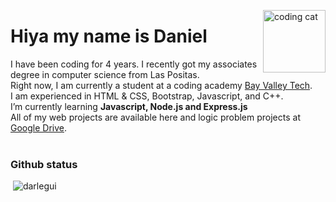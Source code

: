 <img align="right" alt="coding cat" width="100" src="https://images.squarespace-cdn.com/content/v1/603031ef62e49f1474b0745e/1619141012231-LCWBUTRTKW6IAIUZD52M/Attachment_1619106712+%281%29.gif"></img>
# Hiya my name is Daniel 
I have been coding for 4 years. I recently got my associates degree in computer science from Las Positas. <br>
Right now, I am currently a student at a coding academy [Bay Valley Tech](https://www.bayvalleytech.com/). <br>
I am experienced in HTML & CSS, Bootstrap, Javascript, and C++. <br/>
I’m currently learning **Javascript, Node.js and Express.js** <br>
All of my web projects are available here and logic problem projects at [Google Drive](https://drive.google.com/drive/u/0/folders/1S3Rl1Rbm_zpfdBPcFwitjOVQ6Y5wNDMs).
<br>
<br>
### Github status
<p>&nbsp;<img src="https://github-readme-stats.vercel.app/api?username=darlegui&show_icons=true&locale=en" alt="darlegui" /></p>

<!--
**DArlegui/DArlegui** is a ✨ _special_ ✨ repository because its `README.md` (this file) appears on your GitHub profile.

Here are some ideas to get you started:

- 🔭 I’m currently working on ...
- 🌱 I’m currently learning **Javascript,Node.js and Express.js**
- 👯 I’m looking to collaborate on ...
- 🤔 I’m looking for help with ...
- 💬 Ask me about ...
- 📫 How to reach me: ...
- 😄 Pronouns: ...
- ⚡ Fun fact: ...
-->

